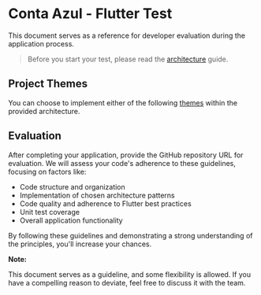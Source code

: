 # Conta Azul - Flutter Test

This document serves as a reference for developer evaluation during the application process.

> Before you start your test, please read the [architecture](./ARCHITECTURE.md) guide.

## Project Themes

You can choose to implement either of the following [themes](./themes/README.md) within the provided architecture.

## Evaluation

After completing your application, provide the GitHub repository URL for evaluation. We will assess your code's adherence to these guidelines, focusing on factors like:

* Code structure and organization
* Implementation of chosen architecture patterns
* Code quality and adherence to Flutter best practices
* Unit test coverage
* Overall application functionality

By following these guidelines and demonstrating a strong understanding of the principles, you'll increase your chances.

**Note:**

This document serves as a guideline, and some flexibility is allowed. If you have a compelling reason to deviate, feel free to discuss it with the team.
